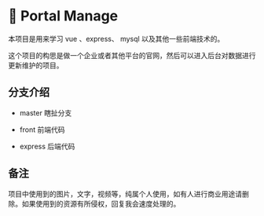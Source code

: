 # :banana: Portal Manage

本项目是用来学习 vue 、express、 mysql 以及其他一些前端技术的。

这个项目的构思是做一个企业或者其他平台的官网，然后可以进入后台对数据进行更新维护的项目。

## 分支介绍

- master 瞎扯分支

- front 前端代码

- express 后端代码

## 备注

项目中使用到的图片，文字，视频等，纯属个人使用，如有人进行商业用途请删除。如果使用到的资源有所侵权，回复我会速度处理的。

